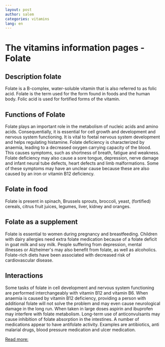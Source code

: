 ```yaml
---
layout: post
author: salem
categories: vitamins
lang: en
---
```

# The vitamins information pages - Folate

## Description folate
Folate is a B-complex, water-soluble vitamin that is also referred to as folic acid. Folate is the term used for the form found in foods and the human body. Folic acid is used for fortified forms of the vitamin.

## Functions of Folate
Folate plays an important role in the metabolism of nucleic acids and amino acids. Consequentially, it is essential for cell growth and development and nervous system functioning. It is vital to foetal nervous system development and helps regulating histamine. Folate deficiency is characterized by anaemia, leading to a decreased oxygen carrying capacity of the blood. This causes symptoms, such as shortness of breath, fatigue and weakness. Folate deficiency may also cause a sore tongue, depression, nerve damage and infant neural tube defects, heart defects and limb malformations. Some of these symptoms may have an unclear cause because these are also caused by an iron or vitamin B12 deficiency.

## Folate in food
Folate is present in spinach, Brussels sprouts, broccoli, yeast, (fortified) cereals, citrus fruit juices, legumes, liver, kidney and oranges.

## Folate as a supplement
Folate is essential to women during pregnancy and breastfeeding. Children with dairy allergies need extra folate medication because of a folate deficit in goat milk and soy milk. People suffering from depression, mental illnesses or Alzheimer's may also benefit from folate, as well as alcoholics. Folate-rich diets have been associated with decreased risk of cardiovascular disease.

## Interactions
Some tasks of folate in cell development and nervous system functioning are performed interchangeably with vitamin B12 and vitamin B6. When anaemia is caused by vitamin B12 deficiency, providing a person with additional folate will not solve the problem and may even cause neurological damage in the long run.
When taken in large doses aspirin and ibuprofen may interfere with folate metabolism. Long-term use of anticonvulsants may cause inhibition of folate absorption in the intestines. A number of medications appear to have antifolate activity. Examples are antibiotics, anti malarial drugs, blood pressure medication and ulcer medication.



[Read more:](https://www.lenntech.com/vitamins/folate.htm#ixzz76FGQNhWh)